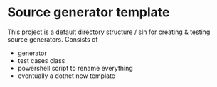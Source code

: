 # Source generator template

This project is a default directory structure / sln for creating & testing source generators.
Consists of 
- generator
- test cases class
- powershell script to rename everything
- eventually a dotnet new template
